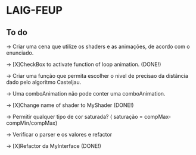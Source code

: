 # LAIG-FEUP

## To do

-> Criar uma cena que utilize os shaders e as animações, de acordo com o enunciado.

-> [X]CheckBox to activate function of loop animation. (DONE!)

-> Criar uma função que permita escolher o nivel de precisao da distância dado pelo algoritmo Casteljau.

-> Uma comboAnimation não pode conter uma comboAnimation.

-> [X]Change name of shader to MyShader (DONE!)

-> Permitir qualquer tipo de cor saturada? ( saturação = compMax-compMin/compMax)

-> Verificar o parser e os valores e refactor

-> [X]Refactor da MyInterface (DONE!)